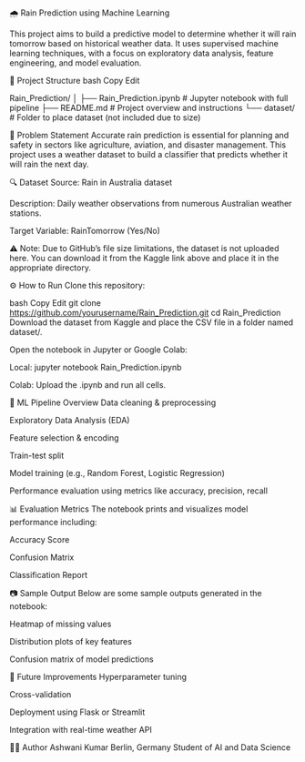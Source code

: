 🌧️ Rain Prediction using Machine Learning

This project aims to build a predictive model to determine whether it will rain tomorrow based on historical weather data. It uses supervised machine learning techniques, with a focus on exploratory data analysis, feature engineering, and model evaluation.

📁 Project Structure
bash
Copy
Edit


Rain_Prediction/
│
├── Rain_Prediction.ipynb       # Jupyter notebook with full pipeline
├── README.md                   # Project overview and instructions
└── dataset/                    # Folder to place dataset (not included due to size)


📌 Problem Statement
Accurate rain prediction is essential for planning and safety in sectors like agriculture, aviation, and disaster management. This project uses a weather dataset to build a classifier that predicts whether it will rain the next day.

🔍 Dataset
Source: Rain in Australia dataset

Description: Daily weather observations from numerous Australian weather stations.

Target Variable: RainTomorrow (Yes/No)

⚠️ Note: Due to GitHub’s file size limitations, the dataset is not uploaded here. You can download it from the Kaggle link above and place it in the appropriate directory.

⚙️ How to Run
Clone this repository:

bash
Copy
Edit
git clone https://github.com/yourusername/Rain_Prediction.git
cd Rain_Prediction
Download the dataset from Kaggle and place the CSV file in a folder named dataset/.

Open the notebook in Jupyter or Google Colab:

Local: jupyter notebook Rain_Prediction.ipynb

Colab: Upload the .ipynb and run all cells.

🧪 ML Pipeline Overview
Data cleaning & preprocessing

Exploratory Data Analysis (EDA)

Feature selection & encoding

Train-test split

Model training (e.g., Random Forest, Logistic Regression)

Performance evaluation using metrics like accuracy, precision, recall

📊 Evaluation Metrics
The notebook prints and visualizes model performance including:

Accuracy Score

Confusion Matrix

Classification Report

📷 Sample Output
Below are some sample outputs generated in the notebook:

Heatmap of missing values

Distribution plots of key features

Confusion matrix of model predictions

🚀 Future Improvements
Hyperparameter tuning

Cross-validation

Deployment using Flask or Streamlit

Integration with real-time weather API

🧑‍💻 Author
Ashwani Kumar
Berlin, Germany
Student of AI and Data Science

